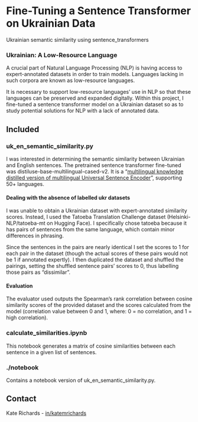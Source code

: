 <!-- ABOUT THE PROJECT -->
# Fine-Tuning a Sentence Transformer on Ukrainian Data

Ukrainian semantic similarity using sentence_transformers

### Ukrainian: A Low-Resource Language

A crucial part of Natural Language Processing (NLP) is having access to expert-annotated datasets in order to train models. Languages lacking in such corpora are known as low-resource languages.

It is necessary to support low-resource languages’ use in NLP so that these languages can be preserved and expanded digitally. Within this project, I fine-tuned a sentence transformer model on a Ukrainian dataset so as to study potential solutions for NLP with a lack of annotated data.

<!-- INCLUDED -->
## Included

### uk_en_semantic_similarity.py

I was interested in determining the semantic similarity between Ukrainian and English sentences. The pretrained sentence transformer fine-tuned was distiluse-base-multilingual-cased-v2. It is a “[multilingual knowledge distilled version of multilingual Universal Sentence Encoder](https://www.sbert.net/docs/pretrained_models.html)”, supporting 50+ languages.

#### Dealing with the absence of labelled ukr datasets

I was unable to obtain a Ukrainian dataset with expert-annotated similarity scores. Instead, I used the Tatoeba Translation Challenge dataset (Helsinki-NLP/tatoeba-mt on Hugging Face). I specifically chose tatoeba because it has pairs of sentences from the same language, which contain minor differences in phrasing.

Since the sentences in the pairs are nearly identical I set the scores to 1 for each pair in the dataset (though the actual scores of these pairs would not be 1 if annotated expertly). I then duplicated the dataset and shuffled the pairings, setting the shuffled sentence pairs’ scores to 0, thus labelling those pairs as “dissimilar”. 

#### Evaluation

The evaluator used outputs the Spearman’s rank correlation between cosine similarity scores of the provided dataset and the scores calculated from the model (correlation value between 0 and 1, where: 0 = no correlation, and 1 = high correlation).

### calculate_similarities.ipynb

This notebook generates a matrix of cosine similarities between each sentence in a given list of sentences.

### ./notebook

Contains a notebook version of uk_en_semantic_similarity.py.

<!-- CONTACT -->
## Contact

Kate Richards - [in/katemrichards](https://www.linkedin.com/in/katemrichards/)
